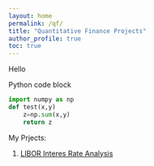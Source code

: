 ```yaml
---
layout: home
permalink: /qf/
title: "Quantitative Finance Projects"
author_profile: true
toc: true
---
```


Hello 

Python code block
``` python
import numpy as np
def test(x,y)
	z=np.sum(x,y)
	return z
```

My Prjects:
1. [LIBOR Interes Rate Analysis](https://sasanmehrabian.github.io/libor/)